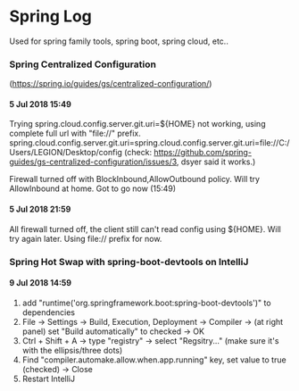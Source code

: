 # Spring Log

Used for spring family tools, spring boot, spring cloud, etc..


### Spring Centralized Configuration
(https://spring.io/guides/gs/centralized-configuration/)

#### 5 Jul 2018 15:49

Trying spring.cloud.config.server.git.uri=${HOME} not working, using complete full url with "file://" prefix. spring.cloud.config.server.git.uri=spring.cloud.config.server.git.uri=file://C:/Users/LEGION/Desktop/config
(check: https://github.com/spring-guides/gs-centralized-configuration/issues/3, dsyer said it works.)

Firewall turned off with BlockInbound,AllowOutbound policy. Will try AllowInbound at home. Got to go now (15:49)

#### 5 Jul 2018 21:59

All firewall turned off, the client still can't read config using ${HOME}. Will try again later. Using file:// prefix for now.


### Spring Hot Swap with spring-boot-devtools on IntelliJ

#### 9 Jul 2018 14:59

1. add "runtime('org.springframework.boot:spring-boot-devtools')" to dependencies
2. File -> Settings -> Build, Execution, Deployment -> Compiler -> (at right panel) set "Build automatically" to checked -> OK
3. Ctrl + Shift + A -> type "registry" -> select "Regsitry..." (make sure it's with the ellipsis/three dots)
4. Find "compiler.automake.allow.when.app.running" key, set value to true (checked) -> Close
5. Restart IntelliJ
